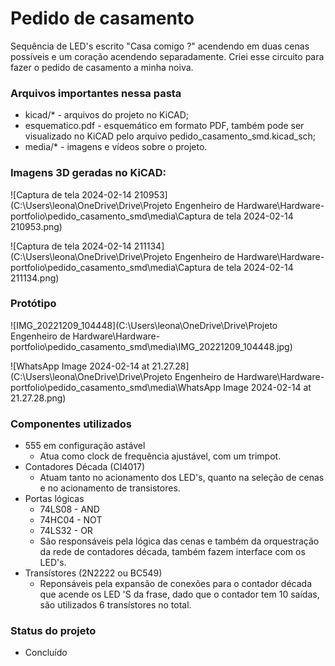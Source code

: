# Pedido de casamento
Sequência de LED's escrito "Casa comigo ?"  acendendo em duas cenas possíveis e um coração acendendo separadamente. Criei esse circuito para fazer o pedido de casamento a minha noiva.

### Arquivos importantes nessa pasta

- kicad/* - arquivos do projeto no KiCAD;
- esquematico.pdf - esquemático em formato PDF, também pode ser visualizado no KiCAD pelo arquivo pedido_casamento_smd.kicad_sch;
- media/* - imagens e vídeos sobre o projeto.

### Imagens 3D geradas no KiCAD: 

![Captura de tela 2024-02-14 210953](C:\Users\leona\OneDrive\Drive\Projeto Engenheiro de Hardware\Hardware-portfolio\pedido_casamento_smd\media\Captura de tela 2024-02-14 210953.png) 

![Captura de tela 2024-02-14 211134](C:\Users\leona\OneDrive\Drive\Projeto Engenheiro de Hardware\Hardware-portfolio\pedido_casamento_smd\media\Captura de tela 2024-02-14 211134.png)

### Protótipo

![IMG_20221209_104448](C:\Users\leona\OneDrive\Drive\Projeto Engenheiro de Hardware\Hardware-portfolio\pedido_casamento_smd\media\IMG_20221209_104448.jpg)

![WhatsApp Image 2024-02-14 at 21.27.28](C:\Users\leona\OneDrive\Drive\Projeto Engenheiro de Hardware\Hardware-portfolio\pedido_casamento_smd\media\WhatsApp Image 2024-02-14 at 21.27.28.png)

### Componentes utilizados

- 555 em configuração astável
  - Atua como clock de frequência ajustável, com um trimpot.
- Contadores Década (CI4017)
  - Atuam tanto no acionamento dos LED's, quanto na seleção de cenas e no acionamento de transistores.
- Portas lógicas 
  - 74LS08 - AND
  - 74HC04 - NOT
  - 74LS32 - OR
  - São responsáveis pela lógica das cenas e também da orquestração da rede de contadores década, também fazem interface com os LED's.
- Transístores (2N2222 ou BC549)
  - Reponsáveis pela expansão de conexões para o contador década que acende os LED	'S da frase,  dado que o contador tem 10 saídas, são utilizados 6 transístores no total.

### Status do projeto

- Concluído